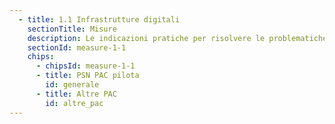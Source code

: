 ```yaml
---
  - title: 1.1 Infrastrutture digitali
    sectionTitle: Misure
    description: Le indicazioni pratiche per risolvere le problematiche tecniche ricorrenti
    sectionId: measure-1-1
    chips:
      - chipsId: measure-1-1
      - title: PSN PAC pilota
        id: generale
      - title: Altre PAC
        id: altre_pac
---
```

